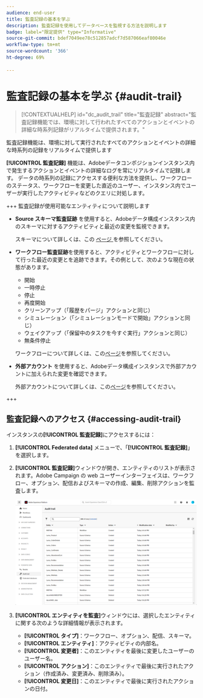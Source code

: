```yaml
---
audience: end-user
title: 監査記録の基本を学ぶ
description: 監査記録を使用してデータベースを監視する方法を説明します
badge: label="限定提供" type="Informative"
source-git-commit: bdef7049ee78c512857adcf7d587066eaf80046e
workflow-type: tm+mt
source-wordcount: '366'
ht-degree: 69%

---
```


# 監査記録の基本を学ぶ {#audit-trail}

>[!CONTEXTUALHELP]
>id="dc_audit_trail"
>title="監査記録"
>abstract="監査記録機能では、環境に対して行われたすべてのアクションとイベントの詳細な時系列記録がリアルタイムで提供されます。"

監査記録機能は、環境に対して実行されたすべてのアクションとイベントの詳細な時系列の記録をリアルタイムで提供します

**[!UICONTROL 監査記録]** 機能は、Adobeデータコンポジションインスタンス内で発生するアクションとイベントの詳細なログを常にリアルタイムで記録します。 データの時系列の記録にアクセスする便利な方法を提供し、ワークフローのステータス、ワークフローを変更した直近のユーザー、インスタンス内でユーザーが実行したアクティビティなどのクエリに対処します。

+++ 監査記録が使用可能なエンティティについて説明します

* **Source スキーマ監査証跡** を使用すると、Adobeデータ構成インスタンス内のスキーマに対するアクティビティと最近の変更を監視できます。

  スキーマについて詳しくは、この [ ページ ](../customer/schemas.md) を参照してください。

* **ワークフロー監査証跡**&#x200B;を使用すると、アクティビティとワークフローに対して行った最近の変更とを追跡できます。その例として、次のような現在の状態があります。

   * 開始
   * 一時停止
   * 停止
   * 再度開始
   * クリーンアップ（「履歴をパージ」アクションと同じ）
   * シミュレーション（「シミュレーションモードで開始」アクションと同じ）
   * ウェイクアップ（「保留中のタスクを今すぐ実行」アクションと同じ）
   * 無条件停止

  ワークフローについて詳しくは、この[ページ](../compositions/gs-compositions.md)を参照してください。

* **外部アカウント** を使用すると、Adobeデータ構成インスタンスで外部アカウントに加えられた変更を確認できます。

  外部アカウントについて詳しくは、この[ページ](../connections/federated-db.md)を参照してください。

+++

## 監査記録へのアクセス {#accessing-audit-trail}

インスタンスの&#x200B;**[!UICONTROL 監査記録]**&#x200B;にアクセスするには：

1. **[!UICONTROL Federated data]** メニューで、「**[!UICONTROL 監査記録]**」を選択します。

1. **[!UICONTROL 監査記録]**&#x200B;ウィンドウが開き、エンティティのリストが表示されます。Adobe Campaign の web ユーザーインターフェイスは、ワークフロー、オプション、配信およびスキーマの作成、編集、削除アクションを監査します。

   ![](assets/audit_trail.png)

1. **[!UICONTROL エンティティを監査]**&#x200B;ウィンドウには、選択したエンティティに関する次のような詳細情報が表示されます。

   * **[!UICONTROL タイプ]**：ワークフロー、オプション、配信、スキーマ。
   * **[!UICONTROL エンティティ]**：アクティビティの内部名。
   * **[!UICONTROL 変更者]**：このエンティティを最後に変更したユーザーのユーザー名。
   * **[!UICONTROL アクション]**：このエンティティで最後に実行されたアクション（作成済み、変更済み、削除済み）。
   * **[!UICONTROL 変更日]**：このエンティティで最後に実行されたアクションの日付。
